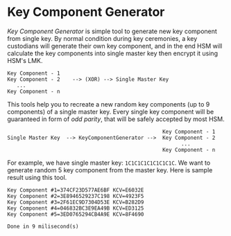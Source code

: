 # Key Component Generator
*Key Component Generator* is simple tool to generate new key component from single key.
By normal condition during key ceremonies, a key custodians will generate their own key component, and in the end HSM will calculate the key components into single master key then encrypt it using HSM's LMK.

```
Key Component - 1
Key Component - 2    --> (XOR) --> Single Master Key
   ...
Key Component - n
```

This tools help you to recreate a new random key components (up to 9 components) of a single master key. Every single key component will be guaranteed in form of *odd parity*, that will be safely accepted by most HSM.

```
                                                  Key Component - 1
Single Master Key  --> KeyComponentGenerator -->  Key Component - 2
                                                        ...
                                                  Key Component - n
```
For example, we have single master key: `1C1C1C1C1C1C1C1C`. We want to generate random 5 key component from the master key.
Here is sample result using this tool.

```
Key Component #1=374CF23D577AE6BF KCV=E6032E
Key Component #2=3E8946529237C198 KCV=4923F5
Key Component #3=2F61EC9D7304D53E KCV=B282D9
Key Component #4=046832BC3E9EA49B KCV=ED3125
Key Component #5=3ED0765294CB4A9E KCV=8F4690

Done in 9 milisecond(s)
```
